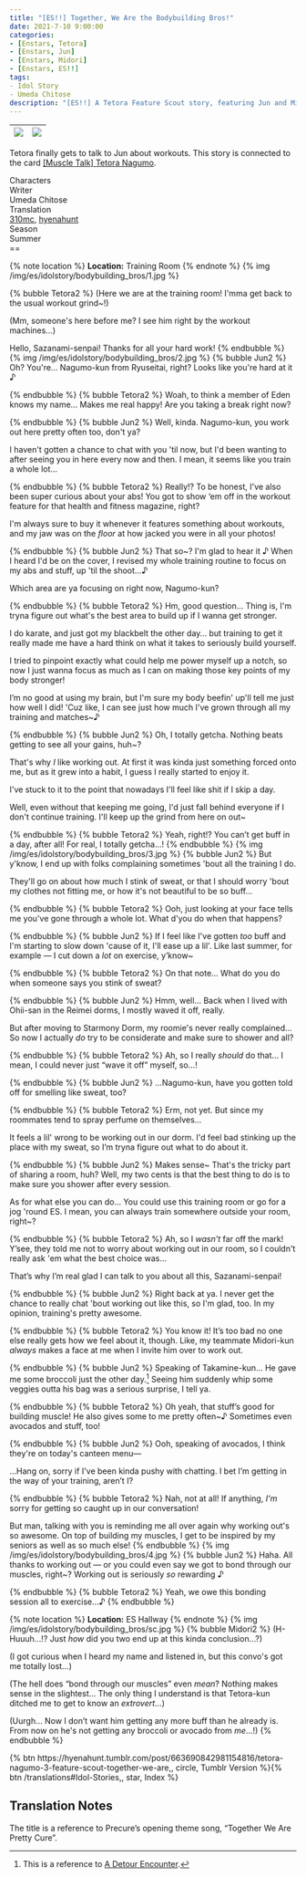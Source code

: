 ```yaml
---
title: "[ES!!] Together, We Are the Bodybuilding Bros!"
date: 2021-7-10 9:00:00
categories:
- [Enstars, Tetora]
- [Enstars, Jun]
- [Enstars, Midori]
- [Enstars, ES!!]
tags:
- Idol Story
- Umeda Chitose
description: "[ES!!] A Tetora Feature Scout story, featuring Jun and Midori. Tetora finally gets to talk to Jun about workouts."
---
```

![](https://static.wikia.nocookie.net/ensemble-stars/images/4/41/%28Muscle_Talk%29_Tetora_Nagumo_M.png)|![](https://static.wikia.nocookie.net/ensemble-stars/images/4/44/%28Muscle_Talk%29_Tetora_Nagumo_M_Bloomed.png)
:-:|:-:

Tetora finally gets to talk to Jun about workouts. This story is connected to the card [[Muscle Talk] Tetora Nagumo](https://ensemble-stars.fandom.com/wiki/(Muscle_Talk)_Tetora_Nagumo).

<div class="three-wrapper" style="--storyColor:#965e7d;--storyColor-rgb:150,94,125;--storyColor-h:326.8;--storyColor-s: 23%;--storyColor-l:47.8%;">
    <div class="info-area">
        <div class="info">
            <div class="info-item characters">
                <div class="label">
                    Characters
                </div>
                <div class="value">
								<a href="/categories/Enstars/Tetora" character="Tetora"></a>
								<a href="/categories/Enstars/Jun" character="Jun"></a>
		            <a href="/categories/Enstars/Midori" character="Midori"></a>
                </div>
            </div>
            <div class="info-item one">
                <div class="label">
                    Writer
                </div>
                <div class="value">
                    Umeda Chitose
                </div>
            </div>
            <div class="info-item two">
                <div class="label">
                    Translation
                </div>
                <div class="value">
                    <a href="/about">310mc</a>, <a href="https://hyenahunt.tumblr.com/post/663690842981154816/tetora-nagumo-3-feature-scout-together-we-are">hyenahunt</a>
                </div>
            </div>
            <div class="info-item three">
                <div class="label">
                   Season
                </div>
                <div class="value">
                    Summer
                </div>
            </div>
        </div>
    </div>
</div>

<!-- more -->
<link rel="stylesheet" href="https://cdn.jsdelivr.net/gh/310mc/css@latest/css/esexp.css">
==

{% note location %}
**Location:** Training Room
{% endnote %}
{% img /img/es/idolstory/bodybuilding_bros/1.jpg %}

{% bubble Tetora2 %}
(Here we are at the training room! I'mma get back to the usual workout grind~!)

(Mm, someone's here before me? I see him right by the workout machines…)

Hello, Sazanami-senpai! Thanks for all your hard work!
{% endbubble %}
{% img /img/es/idolstory/bodybuilding_bros/2.jpg %}
{% bubble Jun2 %}
Oh? You're… Nagumo-kun from Ryuseitai, right? Looks like you're hard at it ♪

{% endbubble %}
{% bubble Tetora2 %}
Woah, to think a member of Eden knows my name… Makes me real happy! Are you taking a break right now?

{% endbubble %}
{% bubble Jun2 %}
Well, kinda. Nagumo-kun, you work out here pretty often too, don't ya?

I haven't gotten a chance to chat with you 'til now, but I'd been wanting to after seeing you in here every now and then. I mean, it seems like you train a whole lot…

{% endbubble %}
{% bubble Tetora2 %}
Really!? To be honest, I've also been super curious about your abs! You got to show ‘em off in the workout feature for that health and fitness magazine, right?

I'm always sure to buy it whenever it features something about workouts, and my jaw was on the *floor* at how jacked you were in all your photos!

{% endbubble %}
{% bubble Jun2 %}
That so~? I'm glad to hear it ♪ When I heard I'd be on the cover, I revised my whole training routine to focus on my abs and stuff, up 'til the shoot…♪

Which area are ya focusing on right now, Nagumo-kun?

{% endbubble %}
{% bubble Tetora2 %}
Hm, good question… Thing is, I'm tryna figure out what's the best area to build up if I wanna get stronger.

I do karate, and just got my blackbelt the other day… but training to get it really made me have a hard think on what it takes to seriously build yourself.

I tried to pinpoint exactly what could help me power myself up a notch, so now I just wanna focus as much as I can on making those key points of my body stronger!

I’m no good at using my brain, but I'm sure my body beefin' up'll tell me just how well I did! 'Cuz like, I can see just how much I've grown through all my training and matches~♪

{% endbubble %}
{% bubble Jun2 %}
Oh, I totally getcha. Nothing beats getting to see all your gains, huh~?

That's why *I* like working out. At first it was kinda just something forced onto me, but as it grew into a habit, I guess I really started to enjoy it.

I've stuck to it to the point that nowadays I'll feel like shit if I skip a day.

Well, even without that keeping me going, I'd just fall behind everyone if I don't continue training. I'll keep up the grind from here on out~

{% endbubble %}
{% bubble Tetora2 %}
Yeah, right!? You can’t get buff in a day, after all! For real, I totally getcha…!
{% endbubble %}
{% img /img/es/idolstory/bodybuilding_bros/3.jpg %}
{% bubble Jun2 %}
But y'know, I end up with folks complaining sometimes 'bout all the training I do.

They'll go on about how much I stink of sweat, or that I should worry 'bout my clothes not fitting me, or how it's not beautiful to be so buff…

{% endbubble %}
{% bubble Tetora2 %}
Ooh, just looking at your face tells me you've gone through a whole lot. What d'you do when that happens?

{% endbubble %}
{% bubble Jun2 %}
If I feel like I've gotten *too* buff and I'm starting to slow down 'cause of it, I'll ease up a lil'. Like last summer, for example — I cut down a *lot* on exercise, y’know~

{% endbubble %}
{% bubble Tetora2 %}
On that note… What do you do when someone says you stink of sweat?

{% endbubble %}
{% bubble Jun2 %}
Hmm, well… Back when I lived with Ohii-san in the Reimei dorms, I mostly waved it off, really.

But after moving to Starmony Dorm, my roomie's never really complained… So now I actually *do* try to be considerate and make sure to shower and all?

{% endbubble %}
{% bubble Tetora2 %}
Ah, so I really *should* do that… I mean, I could never just “wave it off” myself, so…!

{% endbubble %}
{% bubble Jun2 %}
…Nagumo-kun, have you gotten told off for smelling like sweat, too?

{% endbubble %}
{% bubble Tetora2 %}
Erm, not yet. But since my roommates tend to spray perfume on themselves…

It feels a lil' wrong to be working out in our dorm. I'd feel bad stinking up the place with my sweat, so I’m tryna figure out what to do about it.

{% endbubble %}
{% bubble Jun2 %}
Makes sense~ That's the tricky part of sharing a room, huh? Well, my two cents is that the best thing to do is to make sure you shower after every session.

As for what else you can do… You could use this training room or go for a jog 'round ES. I mean, you can always train somewhere outside your room, right~?

{% endbubble %}
{% bubble Tetora2 %}
Ah, so I *wasn’t* far off the mark! Y’see, they told me not to worry about working out in our room, so I couldn't really ask 'em what the best choice was…

That’s why I’m real glad I can talk to you about all this, Sazanami-senpai!

{% endbubble %}
{% bubble Jun2 %}
Right back at ya. I never get the chance to really chat 'bout working out like this, so I'm glad, too. In my opinion, training's pretty awesome.

{% endbubble %}
{% bubble Tetora2 %}
You know it! It’s too bad no one else really gets how we feel about it, though. Like, my teammate Midori-kun *always* makes a face at me when I invite him over to work out.

{% endbubble %}
{% bubble Jun2 %}
Speaking of Takamine-kun… He gave me some broccoli just the other day.[^1] Seeing him suddenly whip some veggies outta his bag was a serious surprise, I tell ya.

{% endbubble %}
{% bubble Tetora2 %}
Oh yeah, that stuff’s good for building muscle! He also gives some to me pretty often~♪ Sometimes even avocados and stuff, too!

{% endbubble %}
{% bubble Jun2 %}
Ooh, speaking of avocados, I think they're on today's canteen menu—

…Hang on, sorry if I've been kinda pushy with chatting. I bet I’m getting in the way of your training, aren’t I?

{% endbubble %}
{% bubble Tetora2 %}
Nah, not at all! If anything, *I'm* sorry for getting so caught up in our conversation!

But man, talking with you is reminding me all over again why working out's so awesome. On top of building my muscles, I get to be inspired by my seniors as well as so much else!
{% endbubble %}
{% img /img/es/idolstory/bodybuilding_bros/4.jpg %}
{% bubble Jun2 %}
Haha. All thanks to working out — or you could even say we got to bond through our muscles, right~? Working out is seriously *so* rewarding ♪

{% endbubble %}
{% bubble Tetora2 %}
Yeah, we owe this bonding session all to exercise…♪
{% endbubble %}

{% note location %}
**Location:** ES Hallway
{% endnote %}
{% img /img/es/idolstory/bodybuilding_bros/sc.jpg %}
{% bubble Midori2 %}
(H-Huuuh…!? Just *how* did you two end up at this kinda conclusion…?)

(I got curious when I heard my name and listened in, but this convo's got me totally lost…)

(The hell does “bond through our muscles” even *mean*? Nothing makes sense in the slightest… The only thing I understand is that Tetora-kun ditched me to get to know an *extrovert*…)

(Uurgh… Now I don’t want him getting any more buff than he already is. From now on he's not getting any broccoli or avocado from *me*…!)
{% endbubble %}

<div toc>{% btn https://hyenahunt.tumblr.com/post/663690842981154816/tetora-nagumo-3-feature-scout-together-we-are,, circle, Tumblr Version %}{% btn /translations#Idol-Stories,, star, Index %}</div>

## Translation Notes
The title is a reference to Precure’s opening theme song, “Together We Are Pretty Cure”.
[^1]: This is a reference to [A Detour Encounter](https://hyenahunt.tumblr.com/post/663687909863555072/jun-sazanami-4-feature-scout-a-detour).
